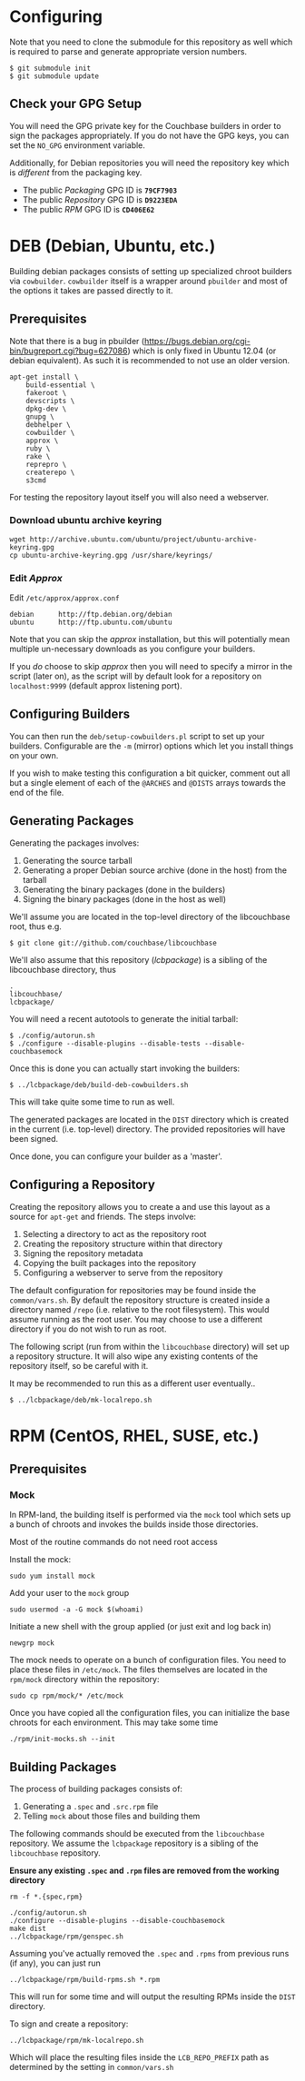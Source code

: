 <!--- vim: set noexpandtab: -->

# Configuring

Note that you need to clone the submodule for this repository as well
which is required to parse and generate appropriate version numbers.

```
$ git submodule init
$ git submodule update
```

## Check your GPG Setup

You will need the GPG private key for the Couchbase builders in order to
sign the packages appropriately. If you do not have the GPG keys, you can set
the `NO_GPG` environment variable.


Additionally, for Debian repositories you will need the repository
key which is _different_ from the packaging key.



* The public _Packaging_ GPG ID is **`79CF7903`**
* The public _Repository_ GPG ID is **`D9223EDA`**
* The public _RPM_ GPG ID is **`CD406E62`**


# DEB (Debian, Ubuntu, etc.)

Building debian packages consists of setting up specialized chroot builders
via `cowbuilder`. `cowbuilder` itself is a wrapper around `pbuilder` and most
of the options it takes are passed directly to it.

## Prerequisites

Note that there is a bug in pbuilder (https://bugs.debian.org/cgi-bin/bugreport.cgi?bug=627086)
which is only fixed in Ubuntu 12.04 (or debian equivalent). As such it is
recommended to not use an older version.


```
apt-get install \
	build-essential \
	fakeroot \
	devscripts \
	dpkg-dev \
	gnupg \
	debhelper \
	cowbuilder \
	approx \
	ruby \
	rake \
	reprepro \
	createrepo \
	s3cmd
```

For testing the repository layout itself you will also need a 
webserver.

### Download ubuntu archive keyring

```
wget http://archive.ubuntu.com/ubuntu/project/ubuntu-archive-keyring.gpg
cp ubuntu-archive-keyring.gpg /usr/share/keyrings/
```

### Edit _Approx_

Edit `/etc/approx/approx.conf`

```
debian      http://ftp.debian.org/debian
ubuntu      http://ftp.ubuntu.com/ubuntu
```

Note that you can skip the _approx_ installation, but this will potentially
mean multiple un-necessary downloads as you configure your builders.

If you _do_ choose to skip _approx_ then you will need to specify a mirror
in the script (later on), as the script will by default look for a repository
on `localhost:9999` (default approx listening port).

## Configuring Builders

You can then run the `deb/setup-cowbuilders.pl` script to set up your
builders. Configurable are the `-m` (mirror) options which let you
install things on your own.

If you wish to make testing this configuration a bit quicker, comment out
all but a single element of each of the `@ARCHES` and `@DISTS` arrays
towards the end of the file.

## Generating Packages

Generating the packages involves:

1. Generating the source tarball
1. Generating a proper Debian source archive (done in the host) from
   the tarball
1. Generating the binary packages (done in the builders)
1. Signing the binary packages (done in the host as well)


We'll assume you are located in the top-level directory
of the libcouchbase root, thus e.g.

```
$ git clone git://github.com/couchbase/libcouchbase
```

We'll also assume that this repository (_lcbpackage_) is a sibling
of the libcouchbase directory, thus

```
.
libcouchbase/
lcbpackage/
```


You will need a recent autotools to generate the initial tarball:

```
$ ./config/autorun.sh
$ ./configure --disable-plugins --disable-tests --disable-couchbasemock
```

Once this is done you can actually start invoking the builders:

```
$ ../lcbpackage/deb/build-deb-cowbuilders.sh
```

This will take quite some time to run as well.

The generated packages are located in the `DIST` directory which is
created in the current (i.e. top-level) directory. The provided repositories
will have been signed.

Once done, you can configure your builder as a 'master'.

## Configuring a Repository

Creating the repository allows you to create a and use this layout as
a source for `apt-get` and friends. The steps involve:

1. Selecting a directory to act as the repository root
2. Creating the repository structure within that directory
3. Signing the repository metadata
4. Copying the built packages into the repository
5. Configuring a webserver to serve from the repository

The default configuration for repositories may be found inside
the `common/vars.sh`. By default the repository structure is created
inside a directory named `/repo` (i.e. relative to the root filesystem).
This would assume running as the root user. You may choose to use a
different directory if you do not wish to run as root.

The following script (run from within the `libcouchbase` directory) will
set up a repository structure. It will also wipe any existing contents
of the repository itself, so be careful with it.

It may be recommended to run this as a different user eventually..

```
$ ../lcbpackage/deb/mk-localrepo.sh
```

# RPM (CentOS, RHEL, SUSE, etc.)

## Prerequisites

### Mock

In RPM-land, the building itself is performed via the `mock` tool which
sets up a bunch of chroots and invokes the builds inside those 
directories.

Most of the routine commands do not need root access

Install the mock:

```
sudo yum install mock
```

Add your user to the `mock` group

```
sudo usermod -a -G mock $(whoami)
```

Initiate a new shell with the group applied (or just exit and log
back in)

```
newgrp mock
```

The mock needs to operate on a bunch of configuration files.
You need to place these files in `/etc/mock`. The files themselves
are located in the `rpm/mock` directory within the repository:

```
sudo cp rpm/mock/* /etc/mock
```

Once you have copied all the configuration files, you can initialize
the base chroots for each environment. This may take some time

```
./rpm/init-mocks.sh --init
```

## Building Packages

The process of building packages consists of:

1. Generating a `.spec` and `.src.rpm` file
2. Telling `mock` about those files and building them

The following commands should be executed from the `libcouchbase`
repository. We assume the `lcbpackage` repository is a sibling of
the `libcouchbase` repository.

**Ensure any existing `.spec` and `.rpm` files are removed
from the working directory**

```
rm -f *.{spec,rpm}
```


```
./config/autorun.sh
./configure --disable-plugins --disable-couchbasemock
make dist
../lcbpackage/rpm/genspec.sh
```

Assuming you've actually removed the `.spec` and `.rpms` from previous
runs (if any), you can just run

```
../lcbpackage/rpm/build-rpms.sh *.rpm
```

This will run for some time and will output the resulting RPMs inside
the `DIST` directory.

To sign and create a repository:

```
../lcbpackage/rpm/mk-localrepo.sh
```

Which will place the resulting files inside the `LCB_REPO_PREFIX` path
as determined by the setting in `common/vars.sh`
